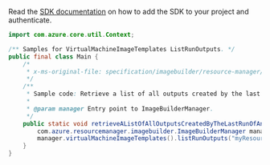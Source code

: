 Read the [SDK documentation](https://github.com/Azure/azure-sdk-for-java/blob/azure-resourcemanager-imagebuilder_1.0.0-beta.3/sdk/imagebuilder/azure-resourcemanager-imagebuilder/README.md) on how to add the SDK to your project and authenticate.

```java
import com.azure.core.util.Context;

/** Samples for VirtualMachineImageTemplates ListRunOutputs. */
public final class Main {
    /*
     * x-ms-original-file: specification/imagebuilder/resource-manager/Microsoft.VirtualMachineImages/stable/2022-02-14/examples/ListRunOutputs.json
     */
    /**
     * Sample code: Retrieve a list of all outputs created by the last run of an Image Template.
     *
     * @param manager Entry point to ImageBuilderManager.
     */
    public static void retrieveAListOfAllOutputsCreatedByTheLastRunOfAnImageTemplate(
        com.azure.resourcemanager.imagebuilder.ImageBuilderManager manager) {
        manager.virtualMachineImageTemplates().listRunOutputs("myResourceGroup", "myImageTemplate", Context.NONE);
    }
}
```
